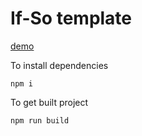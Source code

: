 # If-So template

[demo](http://if-so.savayer.me/)

To install dependencies

```
npm i
```

To get built project

```
npm run build
```
